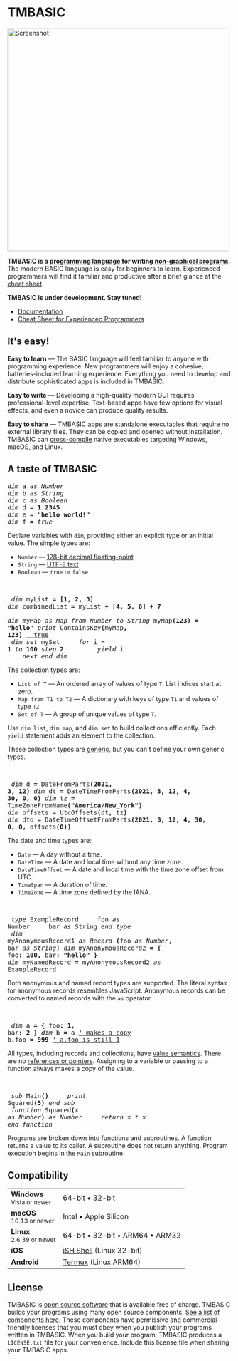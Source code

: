 # TMBASIC

<!-- See doc/maintainer-instructions.md for instructions on generating this screenshot. -->
<a href="https://tmbasic.com/screenshot.png"><img src="https://tmbasic.com/screenshot.png" alt="Screenshot" class="screenshot" width="500"></a>

<strong>TMBASIC is a [programming language](https://en.wikipedia.org/wiki/Programming_language) for writing [non-graphical programs](https://en.wikipedia.org/wiki/Console_application)</strong>.
The modern BASIC language is easy for beginners to learn.
Experienced programmers will find it familiar and productive after a brief glance at the [cheat sheet](https://tmbasic.com/cheat.html).

<strong>TMBASIC is under development. Stay tuned!</strong>

- [Documentation](https://tmbasic.com/doc.html)<br>
- [Cheat Sheet for Experienced Programmers](https://tmbasic.com/cheat.html)

## It's easy!

**Easy to learn** &mdash; The BASIC language will feel familiar to anyone with programming experience. New programmers will enjoy a cohesive, batteries-included learning experience. Everything you need to develop and distribute sophisticated apps is included in TMBASIC.

**Easy to write** &mdash; Developing a high-quality modern GUI requires professional-level expertise. Text-based apps have few options for visual effects, and even a novice can produce quality results.

**Easy to share** &mdash; TMBASIC apps are standalone executables that require no external library files. They can be copied and opened without installation. TMBASIC can [cross-compile](https://en.wikipedia.org/wiki/Cross_compiler) native executables targeting Windows, macOS, and Linux.

## A taste of TMBASIC

<pre class="taste">
<i>dim</i> a <i>as</i> <i>Number</i>
<i>dim</i> b <i>as</i> <i>String</i>
<i>dim</i> c <i>as</i> <i>Boolean</i>
<i>dim</i> d <b>=</b> <b>1.2345</b>
<i>dim</i> e <b>=</b> <strong>"hello world!"</strong>
<i>dim</i> f <b>=</b> <i>true</i>
</pre>

Declare variables with `dim`, providing either an explicit type or an initial value.
The simple types are:

- `Number` &mdash; [128-bit decimal floating-point](https://en.wikipedia.org/wiki/Decimal128_floating-point_format)
- `String` &mdash; [UTF-8 text](https://en.wikipedia.org/wiki/UTF-8)
- `Boolean` &mdash; `true` or `false`

<br><pre class="taste">
<i>dim</i> myList <b>= [1, 2, 3]</b>
<i>dim</i> combinedList <b>=</b> myList <b>+ [4, 5, 6] + 7</b><br>
<i>dim</i> myMap <i>as Map from Number to String</i>
myMap<b>(123) =</b> <strong>"hello"</strong>
<i>print</i> ContainsKey<b>(</b>myMap<b>, 123)</b>  <u>' true</u><br>
<i>dim set</i> mySet
&nbsp;&nbsp;&nbsp;&nbsp;<i>for</i> i <b>= 1</b> <i>to</i> <b>100</b> <i>step</i> <b>2</b>
&nbsp;&nbsp;&nbsp;&nbsp;&nbsp;&nbsp;&nbsp;&nbsp;<i>yield</i> i
&nbsp;&nbsp;&nbsp;&nbsp;<i>next</i>
<i>end dim</i>
</pre>

The collection types are:

- `List of T` &mdash; An ordered array of values of type `T`. List indices start at zero.
- `Map from T1 to T2` &mdash; A dictionary with keys of type `T1` and values of type `T2`.
- `Set of T` &mdash; A group of unique values of type `T`.

Use `dim list`, `dim map`, and `dim set` to build collections efficiently.
Each `yield` statement adds an element to the collection.

These collection types are [generic](https://en.wikipedia.org/wiki/Generic_programming), but you can't define your own generic types.

<br><pre class="taste">
<i>dim</i> d <b>=</b> DateFromParts<b>(2021, 3, 12)</b>
<i>dim</i> dt <b>=</b> DateTimeFromParts<b>(2021, 3, 12, 4, 30, 0, 0)</b>
<i>dim</i> tz <b>=</b> TimeZoneFromName<b>(</b><strong>"America/New_York"</strong><b>)</b>
<i>dim</i> offsets <b>=</b> UtcOffsets<b>(</b>dt<b>,</b> tz<b>)</b>
<i>dim</i> dto <b>=</b> DateTimeOffsetFromParts<b>(2021, 3, 12, 4, 30, 0, 0,</b> offsets<b>(0))</b>
</pre>

The date and time types are:

- `Date` &mdash; A day without a time.
- `DateTime` &mdash; A date and local time without any time zone.
- `DateTimeOffset` &mdash; A date and local time with the time zone offset from UTC.
- `TimeSpan` &mdash; A duration of time.
- `TimeZone` &mdash; A time zone defined by the IANA.

<br><pre class="taste">
<i>type</i> ExampleRecord
&nbsp;&nbsp;&nbsp;&nbsp;foo <i>as</i> Number
&nbsp;&nbsp;&nbsp;&nbsp;bar <i>as</i> String
<i>end type</i><br>
<i>dim</i> myAnonymousRecord1 <i>as Record</i> <b>(</b>foo <i>as Number</i><b>,</b> bar <i>as String</i><b>)</b>
<i>dim</i> myAnonymousRecord2 <b>= {</b> foo<b>: 100,</b> bar<b>:</b> <strong>"hello"</strong> <b>}</b>
<i>dim</i> myNamedRecord <b>=</b> myAnonymousRecord2 <i>as</i> ExampleRecord
</pre>

Both anonymous and named record types are supported.
The literal syntax for anonymous records resembles JavaScript.
Anonymous records can be converted to named records with the `as` operator.

<br><pre class="taste">
<i>dim</i> a <b>= {</b> foo<b>: 1,</b> bar<b>: 2 }</b>
<i>dim</i> b <b>=</b> a    <u>' makes a copy</u>
b<b>.</b>foo <b>= 999</b>  <u>' a.foo is still 1</u>
</pre>

All types, including records and collections, have [value semantics](https://en.wikipedia.org/wiki/Value_semantics).
There are no [references or pointers](https://en.wikipedia.org/wiki/Pointer_(computer_programming)).
Assigning to a variable or passing to a function always makes a copy of the value.

<br><pre class="taste">
<i>sub</i> Main<b>()</b>
&nbsp;&nbsp;&nbsp;&nbsp;<i>print</i> Squared<b>(5)</b>
<i>end sub</i><br>
<i>function</i> Squared<b>(</b>x <i>as Number</i><b>)</b> <i>as Number</i>
&nbsp;&nbsp;&nbsp;&nbsp;<i>return</i> x <i>*</i> x
<i>end function</i>
</pre>

Programs are broken down into functions and subroutines.
A function returns a value to its caller. A subroutine does not return anything.
Program execution begins in the `Main` subroutine.

## Compatibility

<div id="compatibilityTable">

<table><tr><td><strong>Windows</strong><br><small><nobr>Vista or newer</nobr></small></td><td><nobr>64-bit</nobr> &bull; <nobr>32-bit</nobr></td></tr>
<tr><td><strong>macOS</strong><br><small><nobr>10.13 or newer</nobr></small></td><td>Intel &bull; Apple Silicon</td></tr>
<tr><td><strong>Linux</strong><br><small><nobr>2.6.39 or newer</nobr></small></td><td><nobr>64-bit</nobr> &bull; <nobr>32-bit</nobr> &bull; ARM64 &bull; ARM32</td></tr>
<tr><td><strong>iOS</strong></td><td><a href="https://apps.apple.com/us/app/ish-shell/id1436902243">iSH Shell</a> (Linux <nobr>32-bit</nobr>)</td></tr>
<tr><td><strong>Android</strong></td><td><a href="https://termux.com/">Termux</a> (Linux ARM64)</td></tr></table>

</div>

## License
TMBASIC is [open source software](https://en.wikipedia.org/wiki/Open-source_software) that is available free of charge. TMBASIC builds your programs using many open source components. [See a list of components here](https://github.com/electroly/tmbasic/blob/master/doc/third-party-libraries.md). These components have permissive and commercial-friendly licenses that you must obey when you publish your programs written in TMBASIC. When you build your program, TMBASIC produces a `LICENSE.txt` file for your convenience. Include this license file when sharing your TMBASIC apps.
